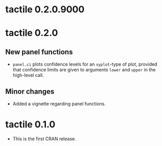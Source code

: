 # tactile 0.2.0.9000

# tactile 0.2.0

## New panel functions
* `panel.ci` plots confidence levels for an `xyplot`-type of plot, provided
that confidence limits are given to arguments `lower` and `upper` in the
high-level call.

## Minor changes
* Added a vignette regarding panel functions.

# tactile 0.1.0

* This is the first CRAN release.
